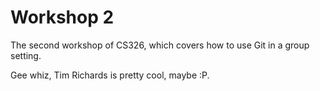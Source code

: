 # Workshop 2

The second workshop of CS326, which covers how to use Git in a group setting.

Gee whiz, Tim Richards is pretty cool, maybe :P. 
